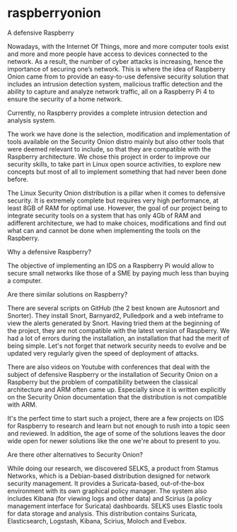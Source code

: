 # raspberryonion
A defensive Raspberry

Nowadays, with the Internet Of Things, more and more computer tools exist and more and more people have access to devices connected to the network. 
As a result, the number of cyber attacks is increasing, hence the importance of securing one’s network. 
This is where the idea of Raspberry Onion came from to provide an easy-to-use defensive security solution that includes an intrusion detection system, 
malicious traffic detection and the ability to capture and analyze network traffic, all on a Raspberry Pi 4 to ensure the security of a home network.

Currently, no Raspberry provides a complete intrusion detection and analysis system.

The work we have done is the selection, modification and implementation of tools available on the Security Onion distro mainly 
but also other tools that were deemed relevant to include, so that they are compatible with the Raspberry architecture. 
We chose this project in order to improve our security skills, to take part in Linux open source activities, 
to explore new concepts but most of all to implement something that had never been done before. 

The Linux Security Onion distribution is a pillar when it comes to defensive security. It is extremely complete but requires very high performance, 
at least 8GB of RAM for optimal use. However, the goal of our project being to integrate security tools on a system that has only 4Gb of RAM 
and adifferent architecture, we had to make choices, modifications and find out what can and cannot be done when implementing the tools on the Raspberry.


Why a defensive Raspberry?

The objective of implementing an IDS on a Raspberry Pi would allow to secure small networks like those of a SME by paying much less than buying a computer.


Are there similar solutions on Raspberry?

There are several scripts on GitHub (the 2 best known are Autosnort and Snorter). They install Snort, Barnyard2, Pulledpork
and a web inteframe to view the alerts generated by Snort. Having tried them at the beginning of the project, 
they are not compatible with the latest version of Raspberry. We had a lot of errors during the installation, an installation that had the merit of being simple.
Let's not forget that network security needs to evolve and be updated very regularly given the speed of deployment of attacks. 

There are also videos on Youtube with conferences that deal with the subject of defensive Raspberry or the installation of Security Onion 
on a Raspberry but the problem of compatibility between the classical architecture and ARM often came up. Especially since it is written explicitly 
on the Security Onion documentation that the distribution is not compatible with ARM.

It's the perfect time to start such a project, there are a few projects on IDS for Raspberry to research and learn but not enough to rush into a topic seen 
and reviewed. In addition, the age of some of the solutions leaves the door wide open for newer solutions like the one we're about to present to you. 


Are there other alternatives to Security Onion? 

While doing our research, we discovered SELKS, a product from Stamus Networks, which is a Debian-based distribution designed for network security management. 
It provides a Suricata-based, out-of-the-box environment with its own graphical policy manager. The system also includes Kibana (for viewing logs and other data)
and Scirius (a policy management interface for Suricata) dashboards. SELKS uses Elastic tools for data storage and analysis. This distribution contains Suricata,
Elasticsearch, Logstash, Kibana, Scirius, Moloch and Evebox.
